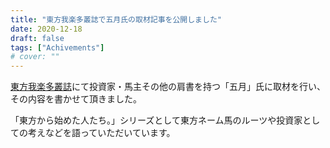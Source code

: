 ```yaml
---
title: "東方我楽多叢誌で五月氏の取材記事を公開しました"
date: 2020-12-18
draft: false
tags: ["Achivements"]
# cover: ""
---
```


[東方我楽多叢誌](https://touhougarakuta.com/)にて投資家・馬主その他の肩書を持つ「五月」氏に取材を行い、その内容を書かせて頂きました。

「東方から始めた人たち。」シリーズとして東方ネーム馬のルーツや投資家としての考えなどを語っていただいています。

<div class="iframely-embed"><div class="iframely-responsive" style="height: 140px; padding-bottom: 0;"><a href="https://touhougarakuta.com/gogatsu" data-iframely-url="//cdn.iframe.ly/fO10n8K?iframe=card-small"></a></div></div>

<div class="iframely-embed"><div class="iframely-responsive" style="height: 140px; padding-bottom: 0;"><a href="https://touhougarakuta.com/gogatsu-interview2" data-iframely-url="//cdn.iframe.ly/uEkbOAJ?iframe=card-small"></a></div></div>
